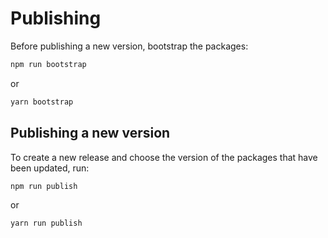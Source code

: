 # Publishing

Before publishing a new version, bootstrap the packages:

```bash
npm run bootstrap
```

or

```bash
yarn bootstrap
```

## Publishing a new version

To create a new release and choose the version of the packages that have been updated, run:

```bash
npm run publish
```

or

```bash
yarn run publish
```
